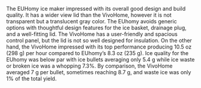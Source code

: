 The EUHomy ice maker impressed with its overall good design and build quality. It has a wider view lid than the VivoHome, however it is not transparent but a translucent gray color. The EUhomy avoids generic options with thoughtful design features for the ice basket, drainage plug, and a well-fitting lid. The VivoHome has a user-friendly and spacious control panel, but the lid is not so well designed for insulation. On the other hand, the VivoHome impressed with its top performance producing 10.5 oz (298 g) per hour compared to EUhomy’s 8.3 oz (235 g). Ice quality for the EUhomy was below par with ice bullets averaging only 5.4 g while ice waste or broken ice was a whopping 7.3%. By comparison, the VivoHome averaged 7 g per bullet, sometimes reaching 8.7 g, and waste ice was only 1% of the total yield.